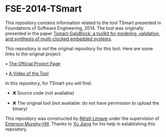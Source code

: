 # FSE-2014-TSmart
This repository contains information related to the tool TSmart presented in Foundations of Software Engineering, 2014. The tool was originally presented in the paper [Tsmart-GalsBlock: a toolkit for modeling, validation, and synthesis of multi-clocked embedded systems](http://dl.acm.org.prox.lib.ncsu.edu/citation.cfm?id=2635868.2661664).

This repository _is not_ the original repository for this tool. Here are some links to the original project:

• [The Official Project Page](http://sts.thss.tsinghua.edu.cn/Tsmart-Edola/)

•	[A Video of the Tool](https://www.dropbox.com/sh/b5u0thlknixs1ye/AAAaHPOS0MehA8c-tZ5hYinga?preview=Introductive_vedio_of_Tsmart_Galsblock.wmv)

In this repository, for TSmart you will find:

* :x: Source code (not available)

* :x: The original tool (not available: do not have permission to upload the binary)

This repository was constructed by [Nitish Limaye](https://github.com/nplimaye) under the supervision of [Emerson Murphy-Hill](https://github.com/CaptainEmerson). 
Thanks to [Yu Jiang](https://sites.google.com/site/jiangyu198964/) for his help in establishing this repository.

